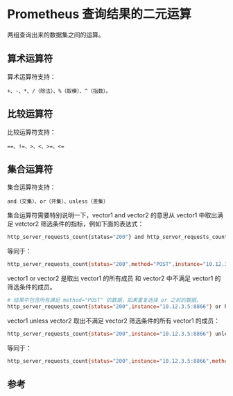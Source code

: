 <!-- toc -->
# Prometheus 查询结果的二元运算

两组查询出来的数据集之间的运算。

## 算术运算符

算术运算符支持：

	+、-、*、/（除法）、%（取模）、^（指数）。

## 比较运算符

比较运算符支持：

	==、!=、>、<、>=、<=

## 集合运算符

集合运算符支持：

	and（交集）、or（并集）、unless（差集）

集合运算符需要特别说明一下，vector1 and  vector2 的意思从 vector1 中取出满足 vetctor2 筛选条件的指标，例如下面的表达式：

```sh
http_server_requests_count{status="200"} and http_server_requests_count{method="POST",instance="10.12.3.5:8866"}
```

等同于：

```sh
http_server_requests_count{status="200",method="POST",instance="10.12.3.5:8866"}
```

vector1 or vector2 是取出 vector1 的所有成员 和 vector2 中不满足 vector1 的筛选条件的成员。

```sh
# 结果中包含所有满足 method="POST" 的数据，如果重复选择 or 之前的数据。
http_server_requests_count{status="200",instance="10.12.3.5:8866"} or http_server_requests_count{method="POST"}
```

vector1 unless vector2 取出不满足 vector2 筛选条件的所有 vector1 的成员：

```sh
http_server_requests_count{status="200",instance="10.12.3.5:8866"} unless http_server_requests_count{method="POST"}
```

等同于：

```sh
http_server_requests_count{status="200",instance="10.12.3.5:8866",method!="POST"}
```

## 参考
